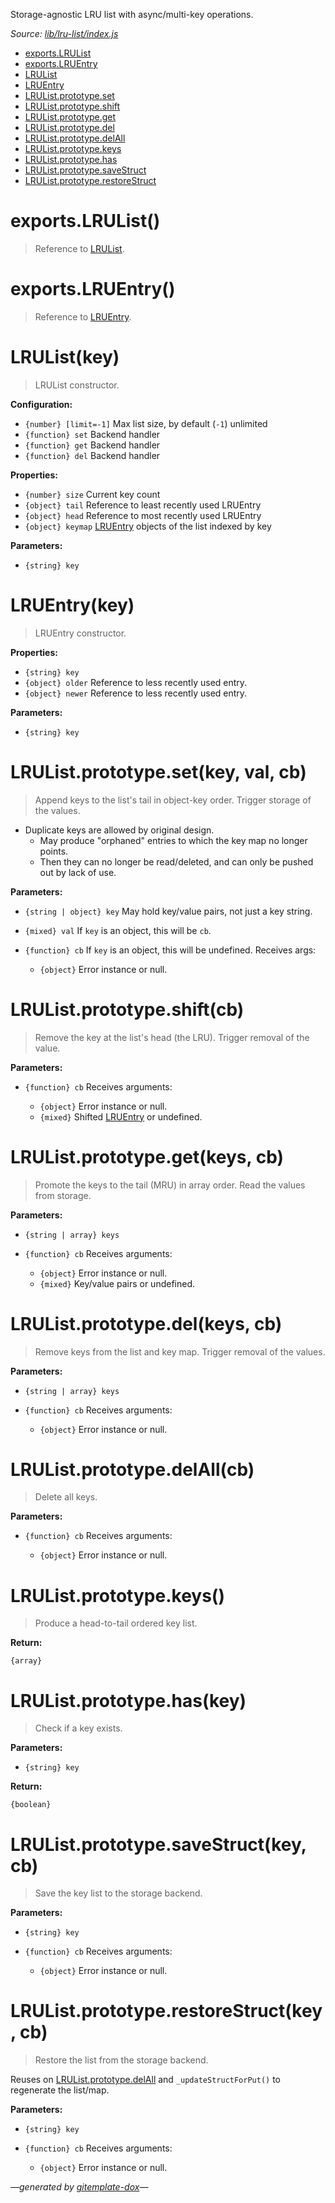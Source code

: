 Storage-agnostic LRU list with async/multi-key operations.

_Source: [lib/lru-list/index.js](../lib/lru-list/index.js)_

- [exports.LRUList](#exportslrulist)
- [exports.LRUEntry](#exportslruentry)
- [LRUList](#lrulistkey)
- [LRUEntry](#lruentrykey)
- [LRUList.prototype.set](#lrulistprototypesetkey-val-cb)
- [LRUList.prototype.shift](#lrulistprototypeshiftcb)
- [LRUList.prototype.get](#lrulistprototypegetkeys-cb)
- [LRUList.prototype.del](#lrulistprototypedelkeys-cb)
- [LRUList.prototype.delAll](#lrulistprototypedelallcb)
- [LRUList.prototype.keys](#lrulistprototypekeys)
- [LRUList.prototype.has](#lrulistprototypehaskey)
- [LRUList.prototype.saveStruct](#lrulistprototypesavestructkey-cb)
- [LRUList.prototype.restoreStruct](#lrulistprototyperestorestructkey-cb)

# exports.LRUList()

> Reference to [LRUList](#lrulistkey).

# exports.LRUEntry()

> Reference to [LRUEntry](#lruentrykey).

# LRUList(key)

> LRUList constructor.

**Configuration:**

- `{number} [limit=-1]` Max list size, by default (`-1`) unlimited
- `{function} set` Backend handler
- `{function} get` Backend handler
- `{function} del` Backend handler

**Properties:**

- `{number} size` Current key count
- `{object} tail` Reference to least recently used LRUEntry
- `{object} head` Reference to most recently used LRUEntry
- `{object} keymap` [LRUEntry](#lruentrykey) objects of the list indexed by key

**Parameters:**

- `{string} key`

# LRUEntry(key)

> LRUEntry constructor.

**Properties:**

- `{string} key`
- `{object} older` Reference to less recently used entry.
- `{object} newer` Reference to less recently used entry.

**Parameters:**

- `{string} key`

# LRUList.prototype.set(key, val, cb)

> Append keys to the list's tail in object-key order. Trigger storage of the values.

- Duplicate keys are allowed by original design.
  - May produce "orphaned" entries to which the key map no longer points.
  - Then they can no longer be read/deleted, and can only be pushed out by lack of use.

**Parameters:**

- `{string | object} key` May hold key/value pairs, not just a key string.
- `{mixed} val` If `key` is an object, this will be `cb`.
- `{function} cb` If `key` is an object, this will be undefined. Receives args:

  - `{object}` Error instance or null.

# LRUList.prototype.shift(cb)

> Remove the key at the list's head (the LRU). Trigger removal of the value.

**Parameters:**

- `{function} cb` Receives arguments:

  - `{object}` Error instance or null.
  - `{mixed}` Shifted [LRUEntry](#lruentrykey) or undefined.

# LRUList.prototype.get(keys, cb)

> Promote the keys to the tail (MRU) in array order. Read the values from storage.

**Parameters:**

- `{string | array} keys`
- `{function} cb` Receives arguments:

  - `{object}` Error instance or null.
  - `{mixed}` Key/value pairs or undefined.

# LRUList.prototype.del(keys, cb)

> Remove keys from the list and key map. Trigger removal of the values.

**Parameters:**

- `{string | array} keys`
- `{function} cb` Receives arguments:

  - `{object}` Error instance or null.

# LRUList.prototype.delAll(cb)

> Delete all keys.

**Parameters:**

- `{function} cb` Receives arguments:

  - `{object}` Error instance or null.

# LRUList.prototype.keys()

> Produce a head-to-tail ordered key list.

**Return:**

`{array}`

# LRUList.prototype.has(key)

> Check if a key exists.

**Parameters:**

- `{string} key`

**Return:**

`{boolean}`

# LRUList.prototype.saveStruct(key, cb)

> Save the key list to the storage backend.

**Parameters:**

- `{string} key`
- `{function} cb` Receives arguments:

  - `{object}` Error instance or null.

# LRUList.prototype.restoreStruct(key, cb)

> Restore the list from the storage backend.

Reuses on [LRUList.prototype.delAll](#lrulistprototypedelallcb) and `_updateStructForPut()` to regenerate the list/map.

**Parameters:**

- `{string} key`
- `{function} cb` Receives arguments:

  - `{object}` Error instance or null.

_&mdash;generated by [gitemplate-dox](https://github.com/codeactual/gitemplate-dox)&mdash;_
